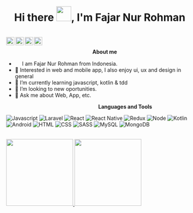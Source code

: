 <h1 align="center">Hi there <img src="https://github.com/sudnyeshtalekar/sudnyeshtalekar/blob/master/Assets/Hi.gif" width="40px">, I'm Fajar Nur Rohman</h1>
<br />
<a href="#">
  <img align="left" width="22px" src="https://cdn.jsdelivr.net/npm/simple-icons@v3/icons/twitter.svg" />
</a>
<a href="https://www.linkedin.com/in/fajarnurrohman">
  <img align="left" width="22px" src="https://cdn.jsdelivr.net/npm/simple-icons@v3/icons/linkedin.svg" />
</a>
<a href="https://github.com/fajjarnr">
  <img align="left" width="22px" src="https://cdn.jsdelivr.net/npm/simple-icons@v3/icons/github.svg" />
</a>
<a href="#">
  <img align="left" width="22px" src="https://cdn.jsdelivr.net/npm/simple-icons@3.2.0/icons/write-dot-as.svg" />
</a>
<br />

&nbsp;&nbsp;&nbsp;&nbsp;&nbsp;&nbsp;&nbsp;&nbsp;&nbsp;&nbsp;&nbsp;&nbsp;&nbsp;&nbsp;&nbsp;&nbsp;&nbsp;&nbsp;&nbsp;&nbsp;&nbsp;&nbsp;&nbsp;&nbsp;&nbsp;&nbsp;&nbsp;&nbsp;&nbsp;&nbsp;&nbsp;&nbsp;&nbsp;&nbsp;&nbsp;&nbsp;&nbsp;&nbsp;&nbsp;&nbsp;&nbsp;&nbsp;&nbsp;&nbsp;&nbsp;&nbsp;&nbsp;&nbsp;&nbsp;&nbsp;&nbsp;&nbsp;&nbsp;&nbsp;&nbsp;&nbsp;&nbsp;&nbsp;&nbsp;<b>About me</b> <br>
- <img src ="https://s3.amazonaws.com/pix.iemoji.com/images/emoji/apple/ios-12/256/boy-light-skin-tone.png" height= 15px width = 15px> I am Fajar Nur Rohman from Indonesia.
- 🔭 Interested in web and mobile app, I also enjoy ui, ux and design in general
- 🌱 I’m currently learning javascript, kotlin & tdd
- 👯 I’m looking to new oportunities.
- 💬 Ask me about Web, App, etc.

&nbsp;&nbsp;&nbsp;&nbsp;&nbsp;&nbsp;&nbsp;&nbsp;&nbsp;&nbsp;&nbsp;&nbsp;&nbsp;&nbsp;&nbsp;&nbsp;&nbsp;&nbsp;&nbsp;&nbsp;&nbsp;&nbsp;&nbsp;&nbsp;&nbsp;&nbsp;&nbsp;&nbsp;&nbsp;&nbsp;&nbsp;&nbsp;&nbsp;&nbsp;&nbsp;&nbsp;&nbsp;&nbsp;&nbsp;&nbsp;&nbsp;&nbsp;&nbsp;&nbsp;&nbsp;&nbsp;&nbsp;&nbsp;&nbsp;&nbsp;&nbsp;&nbsp;&nbsp;&nbsp;&nbsp;&nbsp;&nbsp;&nbsp;&nbsp;&nbsp;&nbsp;&nbsp;&nbsp;<b>Languages and Tools</b> <br>

![Javascript](https://img.shields.io/badge/-Javascript-000?&logo=Javascript)
![Laravel](https://img.shields.io/badge/-Laravel-000?&logo=Laravel)
![React](https://img.shields.io/badge/-React-000?&logo=React)
![React Native](https://img.shields.io/badge/-ReactNative-000?&logo=ReactNative)
![Redux](https://img.shields.io/badge/-Redux-000?&logo=Redux)
![Node](https://img.shields.io/badge/-Node-000?&logo=Node.js)
![Kotlin](https://img.shields.io/badge/-Kotlin-000?&logo=Kotlin)
![Android](https://img.shields.io/badge/-Android-000?&logo=Android)
![HTML](https://img.shields.io/badge/-HTML5-000?&logo=HTML5)
![CSS](https://img.shields.io/badge/-CSS3-000?&logo=CSS3)
![SASS](https://img.shields.io/badge/-SASS-000?&logo=SASS)
![MySQL](https://img.shields.io/badge/-MySQL-000?&logo=MySQL)
![MongoDB](https://img.shields.io/badge/-MongoDB-000?&logo=MongoDB)

<br />
<a href="#" target="_blank">
  <img height="180em" src="https://github-readme-stats.vercel.app/api?username=fajjarnr&theme=buefy&show_icons=true" />
  <img height="180em" src="https://github-readme-stats.vercel.app/api/top-langs/?username=fajjarnr&theme=buefy&layout=compact&langs_count=8" />
</a>

